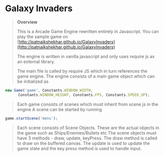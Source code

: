 # Galaxy Invaders

> **Overview**
>
> This is a Arcade Game Engine rewritten entirely in Javascript. You can play
> the sample game on [http://patnaikshekhar.github.io/GalaxyInvaders](http://patnaikshekhar.github.io/GalaxyInvaders)
>
> The engine is written in vanilla javascript and only uses require js as an
> external library.
>
> The main file is called by require JS which in turn references the game engine. The engine consists of a main game object which can be initialized as
>
```js
new Game('game', Constants.WINDOW_WIDTH,
      Constants.WINDOW_HEIGHT, Constants.FPS, Constants.SPEED_UP);
```
>
> Each game consists of scenes which must inherit from scene.js in the engine
> A scene can be started by running
```js
game.startScene('menu');
```
>
> Each scene consists of Scene Objects. These are the actual objects in the game such as Ships/Enemies/Bullets etc
> The scene objects must have 3 methods - draw, update, keyPress. The draw method is called to draw on the buffered canvas. The update is used to update the game state and the key press method is used to handle input.
